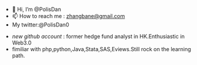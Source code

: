 - 👋 Hi, I’m @PolisDan
- 📫 How to reach me : zhangbane@gmail.com
- My twitter:@PolisDan0

<!---
PolisDan/PolisDan is a ✨ special ✨ repository because its `README.md` (this file) appears on your GitHub profile.
You can click the Preview link to take a look at your changes.
--->

- *new github account* : former hedge fund analyst in HK.Enthusiastic in Web3.0
- fimiliar with php,python,Java,Stata,SAS,Eviews.Still rock on the learning path.
